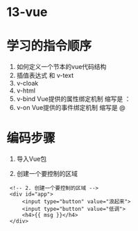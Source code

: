 # 13-vue
# 学习的指令顺序
1. 如何定义一个节本的vue代码结构
2. 插值表达式 和 v-text
3. v-cloak
4. v-html
5. v-bind Vue提供的属性绑定机制 缩写是 ：
6. v-on Vue提供的事件绑定机制 缩写是 @

# 编码步骤
1. 导入Vue包
> <script src="https://cdn.bootcss.com/vue/2.4.0/vue.min.js"></script>

2. 创建一个要控制的区域

```
 <!-- 2. 创建一个要控制的区域 -->
 <div id="app">
     <input type="button" value="浪起来">
     <input type="button" value="低调">
     <h4>{{ msg }}</h4>
 </div>
```
